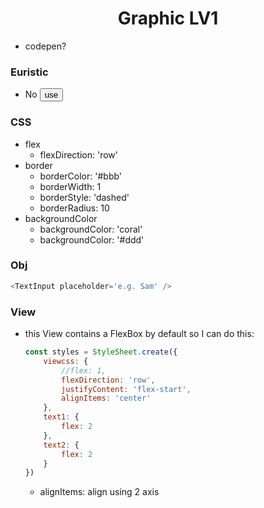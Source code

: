 <h1 align="center">Graphic LV1</h1>

- codepen?

### Euristic

- No <Button /> use <TouchableOpacity />
  
### CSS

- flex
  - flexDirection: 'row'
- border
  - borderColor: '#bbb'
  - borderWidth: 1
  - borderStyle: 'dashed'
  - borderRadius: 10
- backgroundColor
  - backgroundColor: 'coral'
  - backgroundColor: '#ddd'

### Obj

```Javascript
<TextInput placeholder='e.g. Sam' />
```

### View

- this View contains a FlexBox by default so I can do this:
    ```Javascript
    const styles = StyleSheet.create({
        viewcss: {
            //flex: 1,
            flexDirection: 'row',
            justifyContent: 'flex-start',
            alignItems: 'center'
        },
        text1: {
            flex: 2
        },
        text2: {
            flex: 2
        }
    })
    ```
    - alignItems: align using 2 axis

